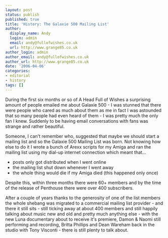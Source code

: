 ```yaml
---
layout: post
status: publish
published: true
title: 'History: The Galaxie 500 Mailing List'
author:
  display_name: Andy
  login: admin
  email: andy@fullofwishes.co.uk
  url: http://www.grange85.co.uk
author_login: admin
author_email: andy@fullofwishes.co.uk
author_url: http://www.grange85.co.uk
date: '2006-04-06'
categories:
- editorial
- history
tags: []
---
```


During the first six months or so of A Head Full of Wishes a surprising amount
of people emailed me about Galaxie 500 - I was stunned that there were people
who cared as much about them as me in fact I was astounded that so many people
had even heard of them - I was pretty much the only fan I knew. Suddenly to be
having email conversations with fans was strange and rather beautiful.

Someone, I can't remember who, suggested that maybe we should start a mailing
list and so the Galaxie 500 Mailing List was born. Not knowing how else to do
it I wrote a bunch of Arexx scripts for my Amiga and ran the mailing list
using my dial-up internet connection which meant that...  
* posts only got distributed when I went online  
* the mailing list shut down whenever I went away  
* the whole thing would die if my Amiga died (this happened only once)

Despite this, within three months there were 60+ members and by the time of
the release of Penthouse there were over 400 subscribers.

After a couple of years thanks to the generosity of one of the list members
the whole shebang was migrated to a commercial mailing list provider - and
there it still sits - still ticking away at about 400 members and still
happily talking about music new and old and pretty much anything else - with
the new Luna documentary about to receive it's premiere, Damon & Naomi still
performing and recording, Britta Phillips and Dean Wareham back in the studio
with Tony Visconti - there is still plenty to talk about.



